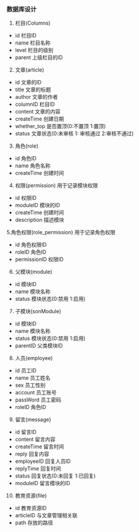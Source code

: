 ### 数据库设计
1. 栏目(Columns)
- id				栏目ID
- name      		栏目名称
- level				栏目的级别
- parent			上级栏目的ID

2. 文章(article)
- id				文章的ID
- title     		文章的标题
- author			文章的作者
- columnID			栏目ID
- content			文章的内容
- createTime		创建日期
- whether_top		是否置顶(0:不置顶 1:置顶)
- status			文章状态(0:未审核 1: 审核通过 2:审核不通过)

3. 角色(role)
- id				角色ID
- name				角色名称
- createTime		创建时间


4. 权限(permission) 用于记录模块权限
- id				权限ID
- moduleID			模块的ID
- createTime		创建时间
- description		描述模块


5.角色权限(role_permission) 用于记录角色权限
- id 				角色权限ID
- roleID 			角色ID
- permissionID 		权限ID


6. 父模块(module)
- id				模块ID
- name				模块名称
- status			模块状态(0:禁用 1:启用)

7. 子模块(sonModule)
- id				模块ID
- name				模块名称
- status			模块状态(0:禁用 1:启用)
- parentID	父类模块ID


8. 人员(employee)
- id				员工ID
- name				员工姓名
- sex				员工性别
- account 			员工账号
- passWord			员工密码
- roleID			角色ID


9. 留言(message)
- id				留言ID
- content			留言内容
- createTime		留言时间
- reply				回复内容
- employeeID		回复人员ID
- replyTime			回复时间
- status			回复状态(0:未回复 1:已回复)
- moduleID			留言模块的ID


10. 教育资源(file)
- id				教育资源ID
- articleID			与文章管理相关联
- path   			存放的路径